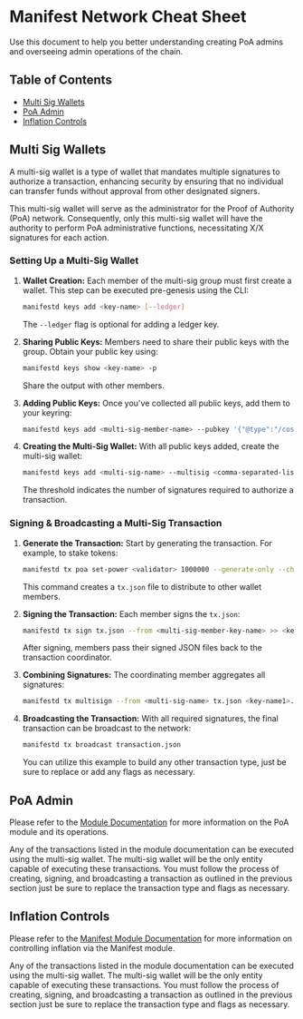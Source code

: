 # Manifest Network Cheat Sheet

Use this document to help you better understanding creating PoA admins and overseeing admin operations of the chain.

## Table of Contents

- [Multi Sig Wallets](#multi-sig-wallets)
- [PoA Admin](#creating-a-poa-admin)
- [Inflation Controls](#inflation-controls)

## Multi Sig Wallets

A multi-sig wallet is a type of wallet that mandates multiple signatures to authorize a transaction, enhancing security by ensuring that no individual can transfer funds without approval from other designated signers.

This multi-sig wallet will serve as the administrator for the Proof of Authority (PoA) network. Consequently, only this multi-sig wallet will have the authority to perform PoA administrative functions, necessitating X/X signatures for each action.

### Setting Up a Multi-Sig Wallet

1. **Wallet Creation:** Each member of the multi-sig group must first create a wallet. This step can be executed pre-genesis using the CLI:

   ```bash
   manifestd keys add <key-name> [--ledger]
   ```

   The `--ledger` flag is optional for adding a ledger key.

2. **Sharing Public Keys:** Members need to share their public keys with the group. Obtain your public key using:

   ```bash
   manifestd keys show <key-name> -p
   ```

   Share the output with other members.

3. **Adding Public Keys:** Once you've collected all public keys, add them to your keyring:

   ```bash
   manifestd keys add <multi-sig-member-name> --pubkey '{"@type":"/cosmos.crypto.secp256k1.PubKey","key":"A57Cxv5vgwE6pAJ9oYtnOdU4ehKixMj6gufF8jBRq4IC"}'
   ```

4. **Creating the Multi-Sig Wallet:** With all public keys added, create the multi-sig wallet:

   ```bash
   manifestd keys add <multi-sig-name> --multisig <comma-separated-list-of-keys> --multisig-threshold <THRESHOLD>
   ```

   The threshold indicates the number of signatures required to authorize a transaction.

### Signing & Broadcasting a Multi-Sig Transaction

1. **Generate the Transaction:** Start by generating the transaction. For example, to stake tokens:

   ```bash
   manifestd tx poa set-power <validator> 1000000 --generate-only --chain-id manifest-1 --from <multi-sig-name> > tx.json
   ```

   This command creates a `tx.json` file to distribute to other wallet members.

2. **Signing the Transaction:** Each member signs the `tx.json`:

   ```bash
   manifestd tx sign tx.json --from <multi-sig-member-key-name> >> <key-name>.json
   ```

   After signing, members pass their signed JSON files back to the transaction coordinator.

3. **Combining Signatures:** The coordinating member aggregates all signatures:

   ```bash
   manifestd tx multisign --from <multi-sig-name> tx.json <key-name1>.json <key-name2>.json ...
   ```

4. **Broadcasting the Transaction:** With all required signatures, the final transaction can be broadcast to the network:

   ```bash
   manifestd tx broadcast transaction.json
   ```

   You can utilize this example to build any other transaction type, just be sure to replace or add any flags as necessary.

## PoA Admin

Please refer to the [Module Documentation](../../MODULE.md) for more information on the PoA module and its operations.

Any of the transactions listed in the module documentation can be executed using the multi-sig wallet. The multi-sig wallet will be the only entity capable of executing these transactions. You must follow the process of creating, signing, and broadcasting a transaction as outlined in the previous section just be sure to replace the transaction type and flags as necessary.

## Inflation Controls

Please refer to the [Manifest Module Documentation](../../MODULE.md) for more information on controlling inflation via the Manifest module.

Any of the transactions listed in the module documentation can be executed using the multi-sig wallet. The multi-sig wallet will be the only entity capable of executing these transactions. You must follow the process of creating, signing, and broadcasting a transaction as outlined in the previous section just be sure to replace the transaction type and flags as necessary.
